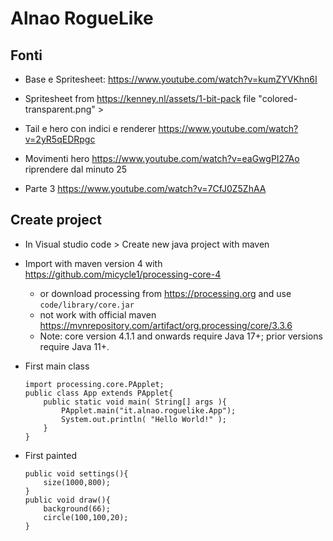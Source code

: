 # Alnao RogueLike 

## Fonti

- Base e Spritesheet: https://www.youtube.com/watch?v=kumZYVKhn6I

- Spritesheet from https://kenney.nl/assets/1-bit-pack file "colored-transparent.png" > 

- Tail e hero con indici e renderer https://www.youtube.com/watch?v=2yR5qEDRpgc

- Movimenti hero https://www.youtube.com/watch?v=eaGwgPI27Ao riprendere dal minuto 25

- Parte 3 https://www.youtube.com/watch?v=7CfJ0Z5ZhAA


## Create project

- In Visual studio code > Create new java project with maven

- Import with maven version 4 with https://github.com/micycle1/processing-core-4
    - or download processing from https://processing.org and use ```code/library/core.jar```
    - not work with official maven https://mvnrepository.com/artifact/org.processing/core/3.3.6
    - Note: core version 4.1.1 and onwards require Java 17+; prior versions require Java 11+.

- First main class 
    ```
    import processing.core.PApplet;
    public class App extends PApplet{
        public static void main( String[] args ){
            PApplet.main("it.alnao.roguelike.App");
            System.out.println( "Hello World!" );
        }
    }
    ```
- First painted
    ```
    public void settings(){
        size(1000,800);
    }
    public void draw(){
        background(66);
        circle(100,100,20);
    }
    ```


